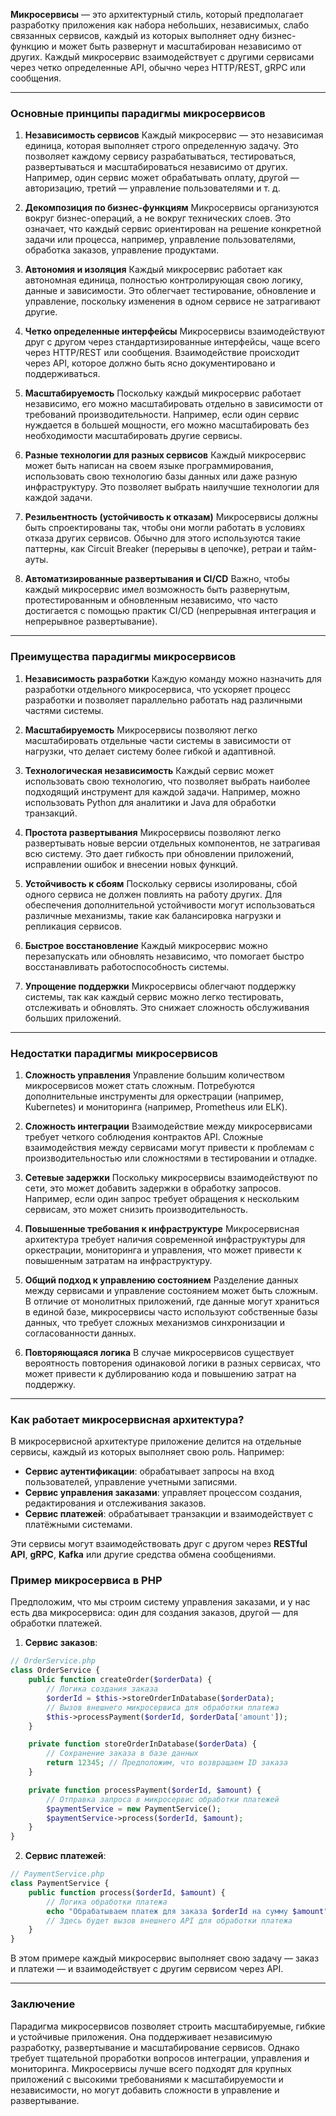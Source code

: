 **Микросервисы** — это архитектурный стиль, который предполагает разработку приложения как набора небольших, независимых, слабо связанных сервисов, каждый из которых выполняет одну бизнес-функцию и может быть развернут и масштабирован независимо от других. Каждый микросервис взаимодействует с другими сервисами через четко определенные API, обычно через HTTP/REST, gRPC или сообщения.

---

### **Основные принципы парадигмы микросервисов**

1. **Независимость сервисов**
   Каждый микросервис — это независимая единица, которая выполняет строго определенную задачу. Это позволяет каждому сервису разрабатываться, тестироваться, развертываться и масштабироваться независимо от других. Например, один сервис может обрабатывать оплату, другой — авторизацию, третий — управление пользователями и т. д.

2. **Декомпозиция по бизнес-функциям**
   Микросервисы организуются вокруг бизнес-операций, а не вокруг технических слоев. Это означает, что каждый сервис ориентирован на решение конкретной задачи или процесса, например, управление пользователями, обработка заказов, управление продуктами.

3. **Автономия и изоляция**
   Каждый микросервис работает как автономная единица, полностью контролирующая свою логику, данные и зависимости. Это облегчает тестирование, обновление и управление, поскольку изменения в одном сервисе не затрагивают другие.

4. **Четко определенные интерфейсы**
   Микросервисы взаимодействуют друг с другом через стандартизированные интерфейсы, чаще всего через HTTP/REST или сообщения. Взаимодействие происходит через API, которое должно быть ясно документировано и поддерживаться.

5. **Масштабируемость**
   Поскольку каждый микросервис работает независимо, его можно масштабировать отдельно в зависимости от требований производительности. Например, если один сервис нуждается в большей мощности, его можно масштабировать без необходимости масштабировать другие сервисы.

6. **Разные технологии для разных сервисов**
   Каждый микросервис может быть написан на своем языке программирования, использовать свою технологию базы данных или даже разную инфраструктуру. Это позволяет выбрать наилучшие технологии для каждой задачи.

7. **Резильентность (устойчивость к отказам)**
   Микросервисы должны быть спроектированы так, чтобы они могли работать в условиях отказа других сервисов. Обычно для этого используются такие паттерны, как Circuit Breaker (перерывы в цепочке), ретраи и тайм-ауты.

8. **Автоматизированные развертывания и CI/CD**
   Важно, чтобы каждый микросервис имел возможность быть развернутым, протестированным и обновленным независимо, что часто достигается с помощью практик CI/CD (непрерывная интеграция и непрерывное развертывание).

---

### **Преимущества парадигмы микросервисов**

1. **Независимость разработки**
   Каждую команду можно назначить для разработки отдельного микросервиса, что ускоряет процесс разработки и позволяет параллельно работать над различными частями системы.

2. **Масштабируемость**
   Микросервисы позволяют легко масштабировать отдельные части системы в зависимости от нагрузки, что делает систему более гибкой и адаптивной.

3. **Технологическая независимость**
   Каждый сервис может использовать свою технологию, что позволяет выбрать наиболее подходящий инструмент для каждой задачи. Например, можно использовать Python для аналитики и Java для обработки транзакций.

4. **Простота развертывания**
   Микросервисы позволяют легко развертывать новые версии отдельных компонентов, не затрагивая всю систему. Это дает гибкость при обновлении приложений, исправлении ошибок и внесении новых функций.

5. **Устойчивость к сбоям**
   Поскольку сервисы изолированы, сбой одного сервиса не должен повлиять на работу других. Для обеспечения дополнительной устойчивости могут использоваться различные механизмы, такие как балансировка нагрузки и репликация сервисов.

6. **Быстрое восстановление**
   Каждый микросервис можно перезапускать или обновлять независимо, что помогает быстро восстанавливать работоспособность системы.

7. **Упрощение поддержки**
   Микросервисы облегчают поддержку системы, так как каждый сервис можно легко тестировать, отслеживать и обновлять. Это снижает сложность обслуживания больших приложений.

---

### **Недостатки парадигмы микросервисов**

1. **Сложность управления**
   Управление большим количеством микросервисов может стать сложным. Потребуются дополнительные инструменты для оркестрации (например, Kubernetes) и мониторинга (например, Prometheus или ELK).

2. **Сложность интеграции**
   Взаимодействие между микросервисами требует четкого соблюдения контрактов API. Сложные взаимодействия между сервисами могут привести к проблемам с производительностью или сложностями в тестировании и отладке.

3. **Сетевые задержки**
   Поскольку микросервисы взаимодействуют по сети, это может добавить задержки в обработку запросов. Например, если один запрос требует обращения к нескольким сервисам, это может снизить производительность.

4. **Повышенные требования к инфраструктуре**
   Микросервисная архитектура требует наличия современной инфраструктуры для оркестрации, мониторинга и управления, что может привести к повышенным затратам на инфраструктуру.

5. **Общий подход к управлению состоянием**
   Разделение данных между сервисами и управление состоянием может быть сложным. В отличие от монолитных приложений, где данные могут храниться в единой базе, микросервисы часто используют собственные базы данных, что требует сложных механизмов синхронизации и согласованности данных.

6. **Повторяющаяся логика**
   В случае микросервисов существует вероятность повторения одинаковой логики в разных сервисах, что может привести к дублированию кода и повышению затрат на поддержку.

---

### **Как работает микросервисная архитектура?**

В микросервисной архитектуре приложение делится на отдельные сервисы, каждый из которых выполняет свою роль. Например:

- **Сервис аутентификации**: обрабатывает запросы на вход пользователей, управление учетными записями.
- **Сервис управления заказами**: управляет процессом создания, редактирования и отслеживания заказов.
- **Сервис платежей**: обрабатывает транзакции и взаимодействует с платёжными системами.

Эти сервисы могут взаимодействовать друг с другом через **RESTful API**, **gRPC**, **Kafka** или другие средства обмена сообщениями.

### **Пример микросервиса в PHP**

Предположим, что мы строим систему управления заказами, и у нас есть два микросервиса: один для создания заказов, другой — для обработки платежей.

1. **Сервис заказов**:

```php
// OrderService.php
class OrderService {
    public function createOrder($orderData) {
        // Логика создания заказа
        $orderId = $this->storeOrderInDatabase($orderData);
        // Вызов внешнего микросервиса для обработки платежа
        $this->processPayment($orderId, $orderData['amount']);
    }

    private function storeOrderInDatabase($orderData) {
        // Сохранение заказа в базе данных
        return 12345; // Предположим, что возвращаем ID заказа
    }

    private function processPayment($orderId, $amount) {
        // Отправка запроса в микросервис обработки платежей
        $paymentService = new PaymentService();
        $paymentService->process($orderId, $amount);
    }
}
```

2. **Сервис платежей**:

```php
// PaymentService.php
class PaymentService {
    public function process($orderId, $amount) {
        // Логика обработки платежа
        echo "Обрабатываем платеж для заказа $orderId на сумму $amount";
        // Здесь будет вызов внешнего API для обработки платежа
    }
}
```

В этом примере каждый микросервис выполняет свою задачу — заказ и платежи — и взаимодействует с другим сервисом через API.

---

### **Заключение**

Парадигма микросервисов позволяет строить масштабируемые, гибкие и устойчивые приложения. Она поддерживает независимую разработку, развертывание и масштабирование сервисов. Однако требует тщательной проработки вопросов интеграции, управления и мониторинга. Микросервисы лучше всего подходят для крупных приложений с высокими требованиями к масштабируемости и независимости, но могут добавить сложности в управление и развертывание.